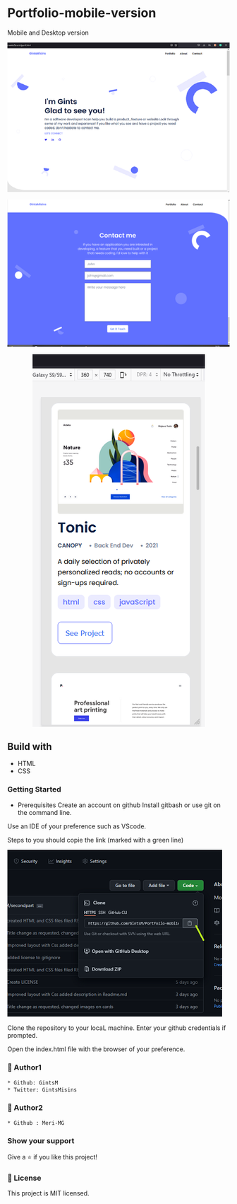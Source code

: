 # Portfolio-mobile-version
Mobile and Desktop version
    <p align="center">
     <img src="images/desk_main.png" alt="" />
    </p>
        <p align="center">
     <img src="images/desk_cont.png" alt="Form" />
    </p>
        <p align="center">
     <img src="images/mob_card.png" alt="Form" />
    </p>


## Build with   
   * HTML
   * CSS


### Getting Started
* Prerequisites Create an account on github
Install gitbash or use git on the command line.

Use an IDE of your preference such as VScode.

Steps to you should copie the link (marked with a green line)
    </p>
        <p>
     <img src="images/scrclone.png" alt="Form" />
    </p>

Clone the repository to your locaL machine. Enter your github credentials if prompted.

Open the index.html file with the browser of your preference.

### 👤 Author1
    * Github: GintsM 
    * Twitter: GintsMisins

### 👤 Author2
    * Github : Meri-MG 


### Show your support
Give a ⭐️ if you like this project!
### 📝 License
This project is MIT licensed.

